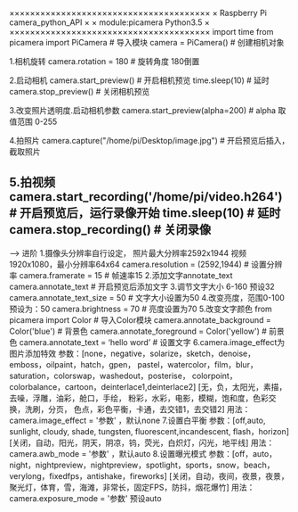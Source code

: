 ×××××××××××××××××××××××××××××××××××××××
× Raspberry Pi camera_python_API ×
× module:picamera Python3.5      ×
×××××××××××××××××××××××××××××××××××××××
    import time
    from picamera import PiCamera  # 导入模块
    camera = PiCamera()  # 创建相机对象

1.相机旋转
    camera.rotation = 180  # 旋转角度 180倒置

2.启动相机
    camera.start_preview()  # 开启相机预览
    time.sleep(10)  # 延时
    camera.stop_preview()  # 关闭相机预览

3.改变照片透明度.启动相机参数
    camera.start_preview(alpha=200)  # alpha 取值范围 0-255

4.拍照片
    camera.capture("/home/pi/Desktop/image.jpg")  # 开启预览后插入，截取照片

5.拍视频
    camera.start_recording('/home/pi/video.h264')  # 开启预览后，运行录像开始
    time.sleep(10)  # 延时
    camera.stop_recording()  # 关闭录像
--------------------------------------------------------------------------------------------------------------------------------------------------
-->       进阶
1.摄像头分辨率自行设定， 照片最大分辨率2592x1944 视频1920x1080，最小分辨率64x64
    camera.resolution = (2592,1944)  # 设置分辨率
    camera.framerate = 15  # 帧速率15
2.添加文字annotate_text
    camera.annotate_text  # 开启预览后添加文字
3.调节文字大小 6-160 预设32
    camera.annotate_text_size = 50  # 文字大小设置为50 
4.改变亮度，范围0-100 预设为：50
    camera.brightness = 70  # 亮度设置为70
5.改变文字颜色
from picamera import Color  # 导入Color模块
    camera.annotate_background = Color('blue')  # 背景色
    camera.annotate_foreground = Color('yellow')  # 前景色
    camera.annotate_text = ‘hello word’  # 设置文字
6.camera.image_effect为图片添加特效
    参数：[none，negative，solarize，sketch，denoise，emboss，oilpaint，hatch，gpen，
    pastel，watercolor，film，blur，saturation，colorswap，washedout，posterise，
    colorpoint，colorbalance，cartoon，deinterlace1,deinterlace2]
                [无，负，太阳光，素描，去噪，浮雕，油彩，舱口，手绘，
                粉彩，水彩，电影，模糊，饱和度，色彩交换，洗刷，分页，
                色点，彩色平衡，卡通，去交错1，去交错2]
    用法：camera.image_effect = '参数' ，默认none
7.设置白平衡
    参数：[off,auto, sunlight, cloudy, shade, tungsten, fluorescent,incandescent, flash，horizon]
                 [关闭，自动，阳光，阴天，阴凉，钨，荧光，白炽灯，闪光，地平线]
    用法：camera.awb_mode = '参数' ，默认auto
8.设置曝光模式
    参数：[off，auto，night，nightpreview，nightpreview，spotlight，sports，snow，beach，verylong，fixedfps，antishake，fireworks]
                [关闭，自动，夜间，夜景，夜景，聚光灯，体育，雪，海滩，非常长，固定FPS，防抖，烟花爆竹]
    用法：camera.exposure_mode = '参数'  预设auto
